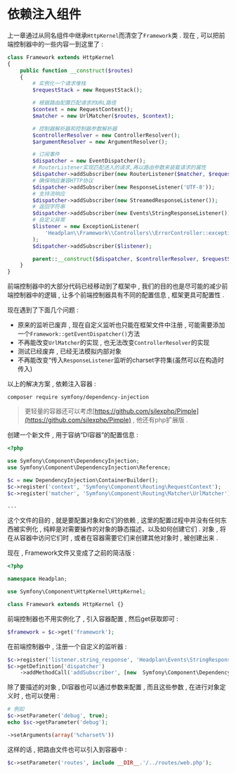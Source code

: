 # 依赖注入组件

上一章通过从同名组件中继承`HttpKernel`而清空了`Framework`类 . 现在 , 可以把前端控制器中的一些内容一到这里了 :

```php
class Framework extends HttpKernel
{
    public function __construct($routes)
    {
        # 实例化一个请求堆栈
        $requestStack = new RequestStack();

        # 根据路由配置匹配请求的URL路径
        $context = new RequestContext();
        $matcher = new UrlMatcher($routes, $context);

        # 控制器解析器和控制器参数解析器
        $controllerResolver = new ControllerResolver();
        $argumentResolver = new ArgumentResolver();

        # 订阅事件
        $dispatcher = new EventDispatcher();
        # RouterListener实现匹配进入的请求,再以路由参数来装载请求的属性
        $dispatcher->addSubscriber(new RouterListener($matcher, $requestStack));
        # 确保响应兼容HTTP协议
        $dispatcher->addSubscriber(new ResponseListener('UTF-8'));
        # 支持流响应
        $dispatcher->addSubscriber(new StreamedResponseListener());
        # 返回字符串
        $dispatcher->addSubscriber(new Events\StringResponseListener());
        # 自定义异常
        $listener = new ExceptionListener(
            'Headplan\\Framework\\Controllers\\ErrorController::exceptionAction'
        );
        $dispatcher->addSubscriber($listener);

        parent::__construct($dispatcher, $controllerResolver, $requestStack, $argumentResolver);
    }
}
```

前端控制器中的大部分代码已经移动到了框架中 , 我们的目的也是尽可能的减少前端控制器中的逻辑 , 让多个前端控制器具有不同的配置信息 , 框架更具可配置性 .

现在遇到了下面几个问题 :

* 原来的监听已废弃 , 现在自定义监听也只能在框架文件中注册 , 可能需要添加一个`Framework::getEventDispatcher()`方法
* 不再能改变`UrlMatcher`的实现 , 也无法改变`ControllerResolver`的实现
* 测试已经废弃 , 已经无法模拟内部对象
* 不再能改变“传入`ResponseListener`监听的charset字符集\(虽然可以在构造时传入\)

以上的解决方案 , 依赖注入容器 :

```
composer require symfony/dependency-injection
```

> 更轻量的容器还可以考虑[https://github.com/silexphp/Pimple](https://github.com/silexphp/Pimple) , 他还有php扩展版 .

创建一个新文件 , 用于容纳“DI容器”的配置信息 :

```php
<?php

use Symfony\Component\DependencyInjection;
use Symfony\Component\DependencyInjection\Reference;

$c = new DependencyInjection\ContainerBuilder();
$c->register('context', 'Symfony\Component\Routing\RequestContext');
$c->register('matcher', 'Symfony\Component\Routing\Matcher\UrlMatcher')

...
```

这个文件的目的 , 就是要配置对象和它们的依赖 , 这里的配置过程中并没有任何东西被实例化 , 纯粹是对需要操作的对象的静态描述，以及如何创建它们 . 对象 , 将在从容器中访问它们时 , 或者在容器需要它们来创建其他对象时 , 被创建出来 .

现在 , Framework文件又变成了之前的简洁版 :

```php
<?php

namespace Headplan;

use Symfony\Component\HttpKernel\HttpKernel;

class Framework extends HttpKernel {}
```

前端控制器也不用实例化了 , 引入容器配置 , 然后get获取即可 :

```php
$framework = $c->get('framework');
```

在前端控制器中 , 注册一个自定义的监听器 :

```php
$c->register('listener.string_response', 'Headplan\Events\StringResponseListener');
$c->getDefinition('dispatcher')
    ->addMethodCall('addSubscriber', [new  Symfony\Component\DependencyInjection\Reference('listener.string_response')]);
```

除了要描述的对象 , DI容器也可以通过参数来配置 , 而且这些参数 , 在进行对象定义时 , 也可以使用 :

```php
# 例如
$c->setParameter('debug', true);
echo $sc->getParameter('debug');

->setArguments(array('%charset%'))
```

这样的话 , 把路由文件也可以引入到容器中 :

```php
$c->setParameter('routes', include __DIR__.'/../routes/web.php');
```




